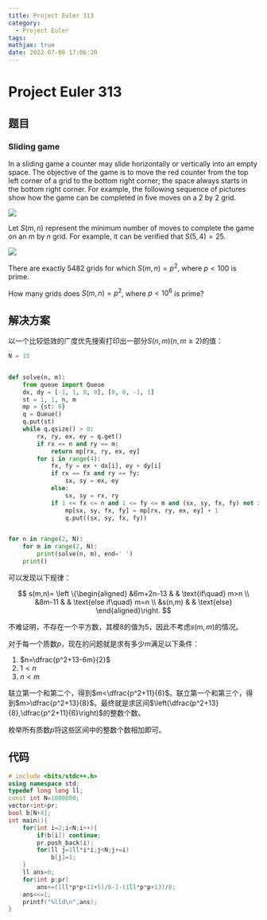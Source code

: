```yaml
---
title: Project Euler 313
category:
  - Project Euler
tags:
mathjax: true
date: 2022-07-08 17:06:20
---
```


<escape><!-- more --></escape>

# Project Euler 313

## 题目

### Sliding game

In a sliding game a counter may slide horizontally or vertically into an empty space. The objective of the game is to move the red counter from the top left corner of a grid to the bottom right corner; the space always starts in the bottom right corner. For example, the following sequence of pictures show how the game can be completed in five moves on a $2$ by $2$ grid.

![](../images/p313_sliding_game_1.gif)

Let $S(m,n)$ represent the minimum number of moves to complete the game on an $m$ by $n$ grid. For example, it can be verified that $S(5,4) = 25$.

![](../images/p313_sliding_game_2.gif)

There are exactly $5482$ grids for which $S(m,n) = p^2$, where $p < 100$ is prime.

How many grids does $S(m,n) = p^2$, where $p < 10^6$ is prime?

## 解决方案

以一个比较低效的广度优先搜索打印出一部分$S(n,m)(n,m\ge2)$的值：

```py
N = 15


def solve(n, m):
    from queue import Queue
    dx, dy = [-1, 1, 0, 0], [0, 0, -1, 1]
    st = 1, 1, n, m
    mp = {st: 0}
    q = Queue()
    q.put(st)
    while q.qsize() > 0:
        rx, ry, ex, ey = q.get()
        if rx == n and ry == m:
            return mp[rx, ry, ex, ey]
        for i in range(4):
            fx, fy = ex + dx[i], ey + dy[i]
            if rx == fx and ry == fy:
                sx, sy = ex, ey
            else:
                sx, sy = rx, ry
            if 1 <= fx <= n and 1 <= fy <= m and (sx, sy, fx, fy) not in mp.keys():
                mp[sx, sy, fx, fy] = mp[rx, ry, ex, ey] + 1
                q.put((sx, sy, fx, fy))


for n in range(2, N):
    for m in range(2, N):
        print(solve(n, m), end=' ')
    print()

```

可以发现以下规律：

$$
s(m,n)=
\left \{\begin{aligned}
  &6m+2n-13  & & \text{if\quad} m>n \\
  &8m-11 & & \text{else if\quad} m=n \\
  &s(n,m) & & \text{else}
\end{aligned}\right.
$$

不难证明，不存在一个平方数，其模$8$的值为$5$，因此不考虑$s(m,m)$的情况。

对于每一个质数$p$，现在的问题就是求有多少$m$满足以下条件：

1. $n=\dfrac{p^2+13-6m}{2}$
2. $1<n$
3. $n<m$

联立第一个和第二个，得到$m<\dfrac{p^2+11}{6}$。联立第一个和第三个，得到$m>\dfrac{p^2+13}{8}$。最终就是求区间$\left(\dfrac{p^2+13}{8},\dfrac{p^2+11}{6}\right)$的整数个数。

枚举所有质数$p$将这些区间中的整数个数相加即可。

## 代码

```C++
# include <bits/stdc++.h>
using namespace std;
typedef long long ll;
const int N=1000000;
vector<int>pr;
bool b[N+4];
int main(){
    for(int i=2;i<N;i++){
        if(b[i]) continue;
        pr.push_back(i);
        for(ll j=1ll*i*i;j<N;j+=i)
            b[j]=1;
    }
    ll ans=0;
    for(int p:pr)
        ans+=(1ll*p*p+11+5)/6-1-(1ll*p*p+13)/8;
    ans<<=1;
    printf("%lld\n",ans);
}

```
